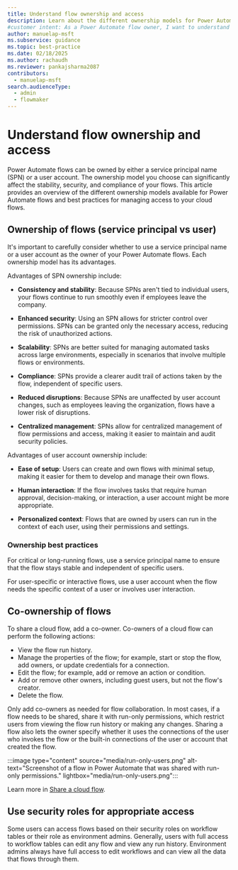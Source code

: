 ```yaml
---
title: Understand flow ownership and access
description: Learn about the different ownership models for Power Automate flows and how to manage access to your cloud flows.
#customer intent: As a Power Automate flow owner, I want to understand the different ownership models for Power Automate flows so that I can maintain stability, security, and compliance.
author: manuelap-msft
ms.subservice: guidance
ms.topic: best-practice
ms.date: 02/18/2025
ms.author: rachaudh
ms.reviewer: pankajsharma2087
contributors:
  - manuelap-msft
search.audienceType:
  - admin
  - flowmaker
---
```


# Understand flow ownership and access

Power Automate flows can be owned by either a service principal name (SPN) or a user account. The ownership model you choose can significantly affect the stability, security, and compliance of your flows. This article provides an overview of the different ownership models available for Power Automate flows and best practices for managing access to your cloud flows.

## Ownership of flows (service principal vs user)

It's important to carefully consider whether to use a service principal name or a user account as the owner of your Power Automate flows. Each ownership model has its advantages.

Advantages of SPN ownership include:

- **Consistency and stability**: Because SPNs aren't tied to individual users, your flows continue to run smoothly even if employees leave the company.

- **Enhanced security**: Using an SPN allows for stricter control over permissions. SPNs can be granted only the necessary access, reducing the risk of unauthorized actions.

- **Scalability**: SPNs are better suited for managing automated tasks across large environments, especially in scenarios that involve multiple flows or environments.

- **Compliance**: SPNs provide a clearer audit trail of actions taken by the flow, independent of specific users.

- **Reduced disruptions**: Because SPNs are unaffected by user account changes, such as employees leaving the organization, flows have a lower risk of disruptions.

- **Centralized management**: SPNs allow for centralized management of flow permissions and access, making it easier to maintain and audit security policies.

Advantages of user account ownership include:

- **Ease of setup**: Users can create and own flows with minimal setup, making it easier for them to develop and manage their own flows.

- **Human interaction**: If the flow involves tasks that require human approval, decision-making, or interaction, a user account might be more appropriate.

- **Personalized context**: Flows that are owned by users can run in the context of each user, using their permissions and settings.

### Ownership best practices

For critical or long-running flows, use a service principal name to ensure that the flow stays stable and independent of specific users.

For user-specific or interactive flows, use a user account when the flow needs the specific context of a user or involves user interaction.

## Co-ownership of flows

To share a cloud flow, add a co-owner. Co-owners of a cloud flow can perform the following actions:

- View the flow run history.
- Manage the properties of the flow; for example, start or stop the flow, add owners, or update credentials for a connection.
- Edit the flow; for example, add or remove an action or condition.
- Add or remove other owners, including guest users, but not the flow's creator.
- Delete the flow.

Only add co-owners as needed for flow collaboration. In most cases, if a flow needs to be shared, share it with run-only permissions, which restrict users from viewing the flow run history or making any changes. Sharing a flow also lets the owner specify whether it uses the connections of the user who invokes the flow or the built-in connections of the user or account that created the flow.

:::image type="content" source="media/run-only-users.png" alt-text="Screenshot of a flow in Power Automate that was shared with run-only permissions." lightbox="media/run-only-users.png":::

Learn more in [Share a cloud flow](/power-automate/create-team-flows).

## Use security roles for appropriate access

Some users can access flows based on their security roles on workflow tables or their role as environment admins. Generally, users with full access to workflow tables can edit any flow and view any run history. Environment admins always have full access to edit workflows and can view all the data that flows through them.
